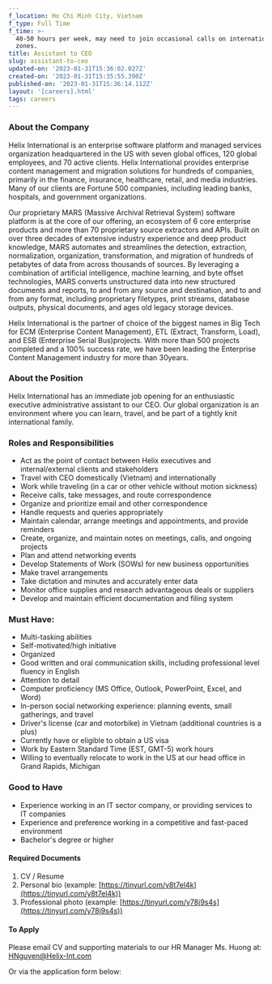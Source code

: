 ```yaml
---
f_location: Ho Chi Minh City, Vietnam
f_type: Full Time
f_time: >-
  40-50 hours per week, may need to join occasional calls on international time
  zones.
title: Assistant to CEO
slug: assistant-to-ceo
updated-on: '2023-01-31T15:36:02.027Z'
created-on: '2023-01-31T15:35:55.390Z'
published-on: '2023-01-31T15:36:14.112Z'
layout: '[careers].html'
tags: careers
---
```


### **About the Company**

Helix International is an enterprise software platform and managed services organization headquartered in the US with seven global offices, 120 global employees, and 70 active clients. Helix International provides enterprise content management and migration solutions for hundreds of companies, primarily in the finance, insurance, healthcare, retail, and media industries. Many of our clients are Fortune 500 companies, including leading banks, hospitals, and government organizations.

Our proprietary MARS (Massive Archival Retrieval System) software platform is at the core of our offering, an ecosystem of 6 core enterprise products and more than 70 proprietary source extractors and APIs. Built on over three decades of extensive industry experience and deep product knowledge, MARS automates and streamlines the detection, extraction, normalization, organization, transformation, and migration of hundreds of petabytes of data from across thousands of sources. By leveraging a combination of artificial intelligence, machine learning, and byte offset technologies, MARS converts unstructured data into new structured documents and reports, to and from any source and destination, and to and from any format, including proprietary filetypes, print streams, database outputs, physical documents, and ages old legacy storage devices.

Helix International is the partner of choice of the biggest names in Big Tech for ECM (Enterprise Content Management), ETL (Extract, Transform, Load), and ESB (Enterprise Serial Bus)projects. With more than 500 projects completed and a 100% success rate, we have been leading the Enterprise Content Management industry for more than 30years.

### **About the Position**

Helix International has an immediate job opening for an enthusiastic executive administrative assistant to our CEO. Our global organization is an environment where you can learn, travel, and be part of a tightly knit international family.

### **Roles and Responsibilities**

*   Act as the point of contact between Helix executives and internal/external clients and stakeholders
*   Travel with CEO domestically (Vietnam) and internationally
*   Work while traveling (in a car or other vehicle without motion sickness)
*   Receive calls, take messages, and route correspondence
*   Organize and prioritize email and other correspondence
*   Handle requests and queries appropriately
*   Maintain calendar, arrange meetings and appointments, and provide reminders
*   Create, organize, and maintain notes on meetings, calls, and ongoing projects
*   Plan and attend networking events
*   Develop Statements of Work (SOWs) for new business opportunities
*   Make travel arrangements
*   Take dictation and minutes and accurately enter data
*   Monitor office supplies and research advantageous deals or suppliers
*   Develop and maintain efficient documentation and filing system

### **Must Have:**

*   Multi-tasking abilities
*   Self-motivated/high initiative
*   Organized
*   Good written and oral communication skills, including professional level fluency in English
*   Attention to detail
*   Computer proficiency (MS Office, Outlook, PowerPoint, Excel, and Word)
*   In-person social networking experience: planning events, small gatherings, and travel
*   Driver's license (car and motorbike) in Vietnam (additional countries is a plus)
*   Currently have or eligible to obtain a US visa
*   Work by Eastern Standard Time (EST, GMT-5) work hours
*   Willing to eventually relocate to work in the US at our head office in Grand Rapids, Michigan

### **Good to Have**

*   Experience working in an IT sector company, or providing services to IT companies
*   Experience and preference working in a competitive and fast-paced environment
*   Bachelor's degree or higher

#### Required Documents

1.  CV / Resume
2.  Personal bio (example: [https://tinyurl.com/y8t7el4k](https://tinyurl.com/y8t7el4k))
3.  Professional photo (example: [https://tinyurl.com/y78j9s4s](https://tinyurl.com/y78j9s4s))

#### To Apply

Please email CV and supporting materials to our HR Manager Ms. Huong at: [HNguyen@Helix-Int.com](mailto:HNguyen@Helix-Int.com)

Or via the application form below:
